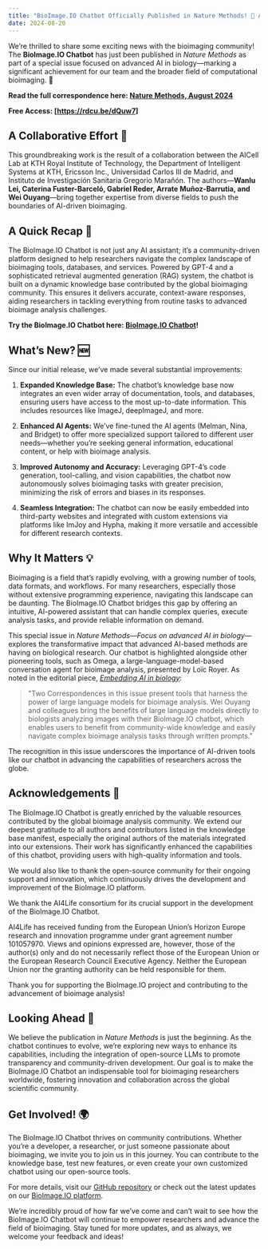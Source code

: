 ```yaml
---
title: "BioImage.IO Chatbot Officially Published in Nature Methods! 🚀 A New Milestone in AI-Driven Bioimaging 🧠🔬"
date: 2024-08-20
---
```


We’re thrilled to share some exciting news with the bioimaging community! The **BioImage.IO Chatbot** has just been published in *Nature Methods* as part of a special issue focused on advanced AI in biology—marking a significant achievement for our team and the broader field of computational bioimaging. 🎉

**Read the full correspondence here: [Nature Methods, August 2024](https://www.nature.com/articles/s41592-024-01565-4)**

**Free Access: [https://rdcu.be/dQuw7]**

## A Collaborative Effort 🤝
This groundbreaking work is the result of a collaboration between the AICell Lab at KTH Royal Institute of Technology, the Department of Intelligent Systems at KTH, Ericsson Inc., Universidad Carlos III de Madrid, and Instituto de Investigación Sanitaria Gregorio Marañón. The authors—**Wanlu Lei, Caterina Fuster-Barceló, Gabriel Reder, Arrate Muñoz-Barrutia, and Wei Ouyang**—bring together expertise from diverse fields to push the boundaries of AI-driven bioimaging.

## A Quick Recap 📖
The BioImage.IO Chatbot is not just any AI assistant; it’s a community-driven platform designed to help researchers navigate the complex landscape of bioimaging tools, databases, and services. Powered by GPT-4 and a sophisticated retrieval augmented generation (RAG) system, the chatbot is built on a dynamic knowledge base contributed by the global bioimaging community. This ensures it delivers accurate, context-aware responses, aiding researchers in tackling everything from routine tasks to advanced bioimage analysis challenges.

**Try the BioImage.IO Chatbot here: [BioImage.IO Chatbot](https://bioimage.io/chatbot)!**

## What’s New? 🆕
Since our initial release, we’ve made several substantial improvements:

1. **Expanded Knowledge Base:** The chatbot’s knowledge base now integrates an even wider array of documentation, tools, and databases, ensuring users have access to the most up-to-date information. This includes resources like ImageJ, deepImageJ, and more.
  
2. **Enhanced AI Agents:** We’ve fine-tuned the AI agents (Melman, Nina, and Bridget) to offer more specialized support tailored to different user needs—whether you’re seeking general information, educational content, or help with bioimage analysis.
  
3. **Improved Autonomy and Accuracy:** Leveraging GPT-4’s code generation, tool-calling, and vision capabilities, the chatbot now autonomously solves bioimaging tasks with greater precision, minimizing the risk of errors and biases in its responses.

4. **Seamless Integration:** The chatbot can now be easily embedded into third-party websites and integrated with custom extensions via platforms like ImJoy and Hypha, making it more versatile and accessible for different research contexts.

## Why It Matters 💡
Bioimaging is a field that’s rapidly evolving, with a growing number of tools, data formats, and workflows. For many researchers, especially those without extensive programming experience, navigating this landscape can be daunting. The BioImage.IO Chatbot bridges this gap by offering an intuitive, AI-powered assistant that can handle complex queries, execute analysis tasks, and provide reliable information on demand.

This special issue in *Nature Methods*—*Focus on advanced AI in biology*—explores the transformative impact that advanced AI-based methods are having on biological research. Our chatbot is highlighted alongside other pioneering tools, such as Omega, a large-language-model-based conversation agent for bioimage analysis, presented by Loïc Royer. As noted in the editorial piece, [*Embedding AI in biology*](https://www.nature.com/articles/s41592-024-02391-7):

> "Two Correspondences in this issue present tools that harness the power of large language models for bioimage analysis. Wei Ouyang and colleagues bring the benefits of large language models directly to biologists analyzing images with their BioImage.IO chatbot, which enables users to benefit from community-wide knowledge and easily navigate complex bioimage analysis tasks through written prompts."

The recognition in this issue underscores the importance of AI-driven tools like our chatbot in advancing the capabilities of researchers across the globe.

## Acknowledgements 🙏
The BioImage.IO Chatbot is greatly enriched by the valuable resources contributed by the global bioimage analysis community. We extend our deepest gratitude to all authors and contributors listed in the knowledge base manifest, especially the original authors of the materials integrated into our extensions. Their work has significantly enhanced the capabilities of this chatbot, providing users with high-quality information and tools.

We would also like to thank the open-source community for their ongoing support and innovation, which continuously drives the development and improvement of the BioImage.IO platform.

We thank the AI4Life consortium for its crucial support in the development of the BioImage.IO Chatbot.

AI4Life has received funding from the European Union’s Horizon Europe research and innovation programme under grant agreement number 101057970. Views and opinions expressed are, however, those of the author(s) only and do not necessarily reflect those of the European Union or the European Research Council Executive Agency. Neither the European Union nor the granting authority can be held responsible for them.

Thank you for supporting the BioImage.IO project and contributing to the advancement of bioimage analysis!

## Looking Ahead 🔭
We believe the publication in *Nature Methods* is just the beginning. As the chatbot continues to evolve, we’re exploring new ways to enhance its capabilities, including the integration of open-source LLMs to promote transparency and community-driven development. Our goal is to make the BioImage.IO Chatbot an indispensable tool for bioimaging researchers worldwide, fostering innovation and collaboration across the global scientific community.

## Get Involved! 🌍
The BioImage.IO Chatbot thrives on community contributions. Whether you’re a developer, a researcher, or just someone passionate about bioimaging, we invite you to join us in this journey. You can contribute to the knowledge base, test new features, or even create your own customized chatbot using our open-source tools.

For more details, visit our [GitHub repository](https://github.com/bioimage-io/bioimageio-chatbot) or check out the latest updates on our [BioImage.IO platform](https://bioimage.io).

We’re incredibly proud of how far we’ve come and can’t wait to see how the BioImage.IO Chatbot will continue to empower researchers and advance the field of bioimaging. Stay tuned for more updates, and as always, we welcome your feedback and ideas!

